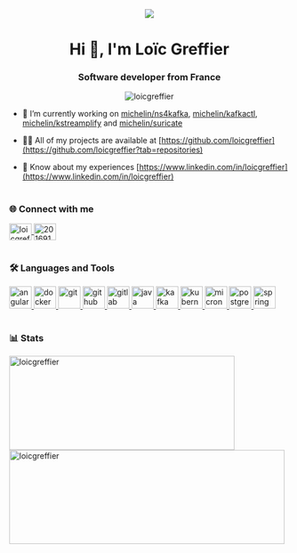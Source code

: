 <div align="center">
  <img src="https://user-images.githubusercontent.com/34104771/226453073-1c397c5e-56b0-4ff0-91b4-58b7ff20f0dd.gif"/>
  <h1>Hi 👋, I'm Loïc Greffier</h1>
  <h3>Software developer from France</h3>
  
  <p> <img src="https://komarev.com/ghpvc/?username=loicgreffier&label=Profile%20views&color=0e75b6&style=for-the-badge" alt="loicgreffier" /> </p>
</div>

- 🔭 I’m currently working on [michelin/ns4kafka](https://github.com/michelin/ns4kafka), [michelin/kafkactl](https://github.com/michelin/kafkactl), [michelin/kstreamplify](https://github.com/michelin/kstreamplify) and [michelin/suricate](https://github.com/michelin/suricate) 

- 👨‍💻 All of my projects are available at [https://github.com/loicgreffier](https://github.com/loicgreffier?tab=repositories)

- 📄 Know about my experiences [https://www.linkedin.com/in/loicgreffier](https://www.linkedin.com/in/loicgreffier)

<h1></h1>

<h3 align="left">🌐 Connect with me</h3>
<p align="left">
  <a href="https://linkedin.com/in/loicgreffier" target="blank">
    <img align="center" src="https://raw.githubusercontent.com/rahuldkjain/github-profile-readme-generator/master/src/images/icons/Social/linked-in-alt.svg" alt="loicgreffier" height="30" width="40" />
  </a>
  <a href="https://stackoverflow.com/users/20169100" target="blank">
    <img align="center" src="https://raw.githubusercontent.com/rahuldkjain/github-profile-readme-generator/master/src/images/icons/Social/stack-overflow.svg" alt="20169100" height="30" width="40" />
  </a>
</p>

<h1></h1>

<h3 align="left">🛠️ Languages and Tools</h3>
<p align="left"> 
  <a href="https://angular.io" title="Angular" target="_blank" rel="noreferrer"> <img src="https://angular.io/assets/images/logos/angular/angular.svg" alt="angular" width="40" height="40"/> </a> 
  <a href="https://www.docker.com/" title="Docker" target="_blank" rel="noreferrer"> <img src="https://cdn.jsdelivr.net/gh/devicons/devicon/icons/docker/docker-original-wordmark.svg" alt="docker" width="40" height="40"/> </a> 
  <a href="https://git-scm.com/" title="Git" target="_blank" rel="noreferrer"> <img src="https://www.vectorlogo.zone/logos/git-scm/git-scm-icon.svg" alt="git" width="40" height="40"/> </a> 
  <a href="https://github.com/" title="GitHub" target="_blank" rel="noreferrer"> <img src="https://cdn.jsdelivr.net/gh/devicons/devicon/icons/github/github-original.svg" alt="github" width="40" height="40"/> </a> 
  <a href="https://gitlab.com/" title="GitLab" target="_blank" rel="noreferrer"> <img src="https://cdn.jsdelivr.net/gh/devicons/devicon/icons/gitlab/gitlab-original.svg" alt="gitlab" width="40" height="40"/> </a> 
  <a href="https://www.java.com" title="Java" target="_blank" rel="noreferrer"> <img src="https://cdn.jsdelivr.net/gh/devicons/devicon/icons/java/java-original.svg" alt="java" width="40" height="40"/> </a> 
  <a href="https://kafka.apache.org/" title="Apache Kafka" target="_blank" rel="noreferrer"> <img src="https://www.vectorlogo.zone/logos/apache_kafka/apache_kafka-icon.svg" alt="kafka" width="40" height="40"/> </a> 
  <a href="https://kubernetes.io" title="Kubernetes" target="_blank" rel="noreferrer"> <img src="https://www.vectorlogo.zone/logos/kubernetes/kubernetes-icon.svg" alt="kubernetes" width="40" height="40"/> </a> 
  <a href="https://micronaut.io/" title="Micronaut" target="_blank" rel="noreferrer"> <img src="https://micronaut.io/wp-content/uploads/2021/06/sally-black.png" alt="micronaut" width="40" height="40"/> </a> 
  <a href="https://www.postgresql.org" title="PostgreSQL" target="_blank" rel="noreferrer"> <img src="https://cdn.jsdelivr.net/gh/devicons/devicon/icons/postgresql/postgresql-original-wordmark.svg" alt="postgresql" width="40" height="40"/> </a> 
  <a href="https://spring.io/" title="Spring Boot" target="_blank" rel="noreferrer"> <img src="https://www.vectorlogo.zone/logos/springio/springio-icon.svg" alt="spring" width="40" height="40"/> </a> 
</p>

<h1></h1>

<h3 align="left">📊 Stats</h3>
<div align="left">
  <img width="405" height="169" src="https://github-readme-stats.vercel.app/api?username=loicgreffier&show_icons=true&locale=en&custom_title=GitHub%20Stats&bg_color=30,0f0c29,302b63,24243e&title_color=fff&text_color=fff&icon_color=fff" alt="loicgreffier" />
  <img width="495" height="169" src="https://github-readme-streak-stats.herokuapp.com/?user=loicgreffier" alt="loicgreffier" />
</div>
